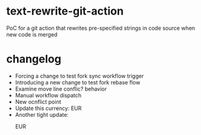 # text-rewrite-git-action
PoC for a git action that rewrites pre-specified strings in code source when new code is merged

# changelog
- Forcing a change to test fork sync workflow trigger
- Introducing a new change to test fork rebase flow
- Examine move line conflic? behavior
- Manual workflow dispatch
- New ocnflict point
- Update this currency: EUR
- Another tight update:<p>EUR</p>
